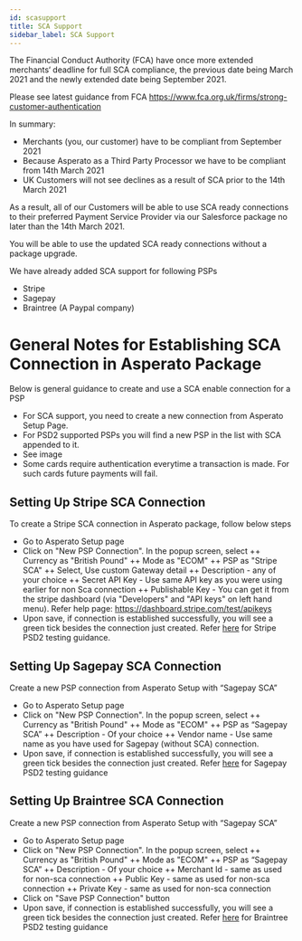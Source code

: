 ```yaml
---
id: scasupport
title: SCA Support
sidebar_label: SCA Support
---
```


The Financial Conduct Authority (FCA) have once more extended merchants‘ deadline for full SCA compliance, the previous date being March 2021 and the newly extended date being September 2021.
 
Please see latest guidance from FCA
https://www.fca.org.uk/firms/strong-customer-authentication
 
In summary:
+ Merchants (you, our customer) have to be compliant from September 2021
+ Because Asperato as a Third Party Processor we have to be compliant from 14th March 2021
+ UK Customers will not see declines as a result of SCA prior to the 14th March 2021
 
As a result, all of our Customers will be able to use SCA ready connections to their preferred Payment Service Provider via our Salesforce package no later than the 14th March 2021.
 
You will be able to use the updated SCA ready connections without a package upgrade.

We have already added SCA support for following PSPs
+ Stripe
+ Sagepay
+ Braintree (A Paypal company)

# General Notes for Establishing SCA Connection in Asperato Package
Below is general guidance to create and use a SCA enable connection for a PSP
+ For SCA support, you need to create a new connection from Asperato Setup Page.
+ For PSD2 supported PSPs you will find a new PSP in the list with SCA appended to it.
+ See image 
+ Some cards require authentication everytime a transaction is made. For such cards future payments will fail.

## Setting Up Stripe SCA Connection
To create a Stripe SCA connection in Asperato package, follow below steps
+ Go to Asperato Setup page
+ Click on "New PSP Connection". In the popup screen, select
++ Currency as "British Pound"
++ Mode as "ECOM"
++ PSP as "Stripe SCA"
++ Select, Use custom Gateway detail
++ Description - any of your choice
++ Secret API Key - Use same API key as you were using earlier for non Sca connection
++ Publishable Key - You can get it from the stripe dashboard (via "Developers" and "API keys" on left hand menu). Refer help page: https://dashboard.stripe.com/test/apikeys 
+ Upon save, if connection is established successfully, you will see a green tick besides the connection just created.
Refer [here](https://stripe.com/docs/testing) for Stripe PSD2 testing guidance.

## Setting Up Sagepay SCA Connection
Create a new PSP connection from Asperato Setup with “Sagepay SCA”
+ Go to Asperato Setup page
+ Click on "New PSP Connection". In the popup screen, select
++ Currency as "British Pound"
++ Mode as "ECOM"
++ PSP as “Sagepay SCA”
++ Description - Of your choice
++ Vendor name - Use same name as you have used for Sagepay (without SCA) connection.
+ Upon save, if connection is established successfully, you will see a green tick besides the connection just created.
Refer [here](https://www.opayo.co.uk/support/12/36/test-card-details-for-your-test-transactions) for Sagepay PSD2 testing guidance

## Setting Up Braintree SCA Connection
Create a new PSP connection from Asperato Setup with “Sagepay SCA”
+ Go to Asperato Setup page
+ Click on "New PSP Connection". In the popup screen, select
++ Currency as "British Pound"
++ Mode as "ECOM"
++ PSP as “Sagepay SCA”
++ Description - Of your choice
++ Merchant Id - same as used for non-sca connection
++ Public Key - same as used for non-sca connection
++ Private Key - same as used for non-sca connection
+ Click on "Save PSP Connection" button
+ Upon save, if connection is established successfully, you will see a green tick besides the connection just created.
Refer [here](https://developers.braintreepayments.com/guides/3d-secure/testing-go-live/php) for Braintree PSD2 testing guidance


